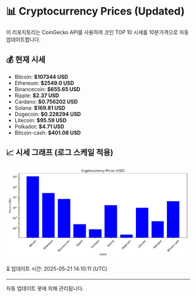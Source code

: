 
# 📊 Cryptocurrency Prices (Updated)

이 리포지토리는 CoinGecko API를 사용하여 코인 TOP 10 시세를 10분가격으로 자동 업데이트합니다.

## 💰 현재 시세
- Bitcoin: **$107344 USD**
- Ethereum: **$2549.0 USD**
- Binancecoin: **$655.65 USD**
- Ripple: **$2.37 USD**
- Cardano: **$0.756202 USD**
- Solana: **$169.81 USD**
- Dogecoin: **$0.228294 USD**
- Litecoin: **$95.59 USD**
- Polkadot: **$4.71 USD**
- Bitcoin-cash: **$401.08 USD**

## 📈 시세 그래프 (로그 스케일 적용)
![Crypto Prices](crypto_prices.png)

⏳ 업데이트 시간: 2025-05-21 14:10:11 (UTC)

---
자동 업데이트 봇에 의해 관리됩니다.
